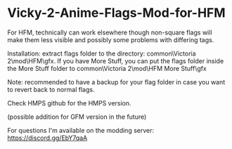 # Vicky-2-Anime-Flags-Mod-for-HFM

For HFM, technically can work elsewhere though non-square flags will make them less visible and possibly some problems with differing tags.

Installation: extract flags folder to the directory: common\Victoria 2\mod\HFM\gfx. If you have More Stuff, you can put the flags folder inside the More Stuff folder to common\Victoria 2\mod\HFM More Stuff\gfx

Note: recommended to have a backup for your flag folder in case you want to revert back to normal flags.

Check HMPS github for the HMPS version.

(possible addition for GFM version in the future)

For questions I'm available on the modding server: https://discord.gg/EbY7qaA
